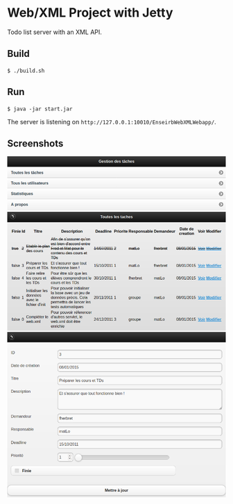 # Web/XML Project with Jetty

Todo list server with an XML API.

## Build

```
$ ./build.sh
```

## Run

```
$ java -jar start.jar
```

The server is listening on `http://127.0.0.1:10010/EnseirbWebXMLWebapp/`.

## Screenshots

![Index](screenshots/index.png)
![List](screenshots/list.png)
![Add](screenshots/add.png)
